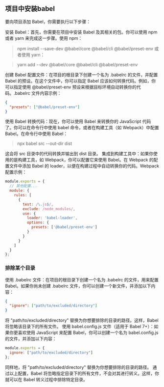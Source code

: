 ## 项目中安装babel 
要向项目添加 Babel，你需要执行以下步骤：

安装 Babel：首先，你需要在项目中安装 Babel 及其相关的包。你可以使用 npm 或者 yarn 来完成这一步骤。使用 npm：

> npm install --save-dev @babel/core @babel/cli @babel/preset-env
或者使用 yarn：

> yarn add --dev @babel/core @babel/cli @babel/preset-env

创建 Babel 配置文件：在项目的根目录下创建一个名为 .babelrc 的文件，并配置 Babel 的预设。在这个文件中，你可以指定 Babel 应该如何转换代码。例如，你可以指定使用 @babel/preset-env 预设来根据目标环境自动转换你的代码。.babelrc 文件内容示例：
```json
{
  "presets": ["@babel/preset-env"]
}
```
使用 Babel 转换代码：现在，你可以使用 Babel 来转换你的 JavaScript 代码了。你可以在命令行中使用 babel 命令，或者在构建工具（如 Webpack）中配置 Babel。在命令行中使用 Babel：

> npx babel src --out-dir dist

这会将 src 目录中的代码转换并输出到 dist 目录。
集成到构建工具中：如果你使用的是构建工具，如 Webpack，你可以配置它来使用 Babel。在 Webpack 的配置文件中添加 Babel 的 loader，以便在构建过程中自动转换你的代码。Webpack 配置示例：
```js
module.exports = {
  // 其他配置...
  module: {
    rules: [
      {
        test: /\.js$/,
        exclude: /node_modules/,
        use: {
          loader: 'babel-loader',
          options: {
            presets: ['@babel/preset-env']
          }
        }
      }
    ]
  }
};
```

### 排除某个目录
使用 .babelrc 文件：在项目的根目录下创建一个名为 .babelrc 的文件，用来配置 Babel。如果你尚未创建 .babelrc 文件，你可以创建一个新文件，并添加以下内容：
```json
{
  "ignore": ["path/to/excluded/directory"]
}
```

将 "path/to/excluded/directory" 替换为你想要排除的目录的路径。这样，Babel 将忽略该目录下的所有文件。
使用 babel.config.js 文件（适用于 Babel 7+）：如果你更喜欢使用 JavaScript 来配置 Babel，你可以创建一个名为 babel.config.js 的文件，并添加以下内容：
```javascript
module.exports = {
  ignore: ["path/to/excluded/directory"]
};
```
同样地，将 "path/to/excluded/directory" 替换为你想要排除的目录的路径。
通过以上配置，Babel 将忽略指定目录下的所有文件，不会对其进行转义。这样，你就可以在 Babel 转义过程中排除特定目录。